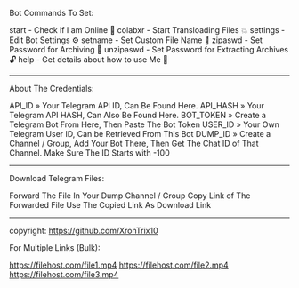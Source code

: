 


Bot Commands To Set:

start -  Check if I am Online 📲
colabxr - Start Transloading Files 💥
settings - Edit Bot Settings ⚙
setname - Set Custom File Name 📛
zipaswd - Set Password for Archiving 🔐
unzipaswd - Set Password for Extracting Archives 🔓
help - Get details about how to use Me 🧐

---------------------------------------------------------------------


About The Credentials:


API_ID » Your Telegram API ID, Can Be Found Here.
API_HASH » Your Telegram API HASH, Can Also Be Found Here.
BOT_TOKEN » Create a Telegram Bot From Here, Then Paste The Bot Token
USER_ID » Your Own Telegram User ID, Can be Retrieved From This Bot
DUMP_ID » Create a Channel / Group, Add Your Bot There, Then Get The Chat ID of That Channel. Make Sure The ID Starts with -100

-------------------------------------------------------------


Download Telegram Files:

Forward The File In Your Dump Channel / Group
Copy Link of The Forwarded File
Use The Copied Link As Download Link

------------------------------------------------


copyright: https://github.com/XronTrix10


For Multiple Links (Bulk):

  https://filehost.com/file1.mp4
  https://filehost.com/file2.mp4
  https://filehost.com/file3.mp4
